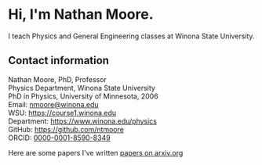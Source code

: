 # Hi, I'm Nathan Moore.
I teach Physics and General Engineering classes at Winona State University.  

## Contact information
Nathan Moore, PhD, Professor  
Physics Department, Winona State University  
PhD in Physics, University of Minnesota, 2006  
Email: <nmoore@winona.edu>  
WSU: <https://course1.winona.edu>  
Department: <https://www.winona.edu/physics>  
GitHub: <https://github.com/ntmoore>  
ORCID: [0000-0001-8590-8349](https://orcid.org/0000-0001-8590-8349)  

Here are some papers I've written [papers on arxiv.org](papers.md) 
